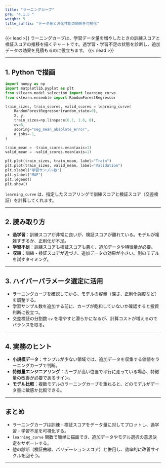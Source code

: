 ```yaml
---
title: "ラーニングカーブ"
pre: "4.1.5 "
weight: 5
title_suffix: "データ量と汎化性能の関係を可視化"
---
```


{{< lead >}}
ラーニングカーブは、学習データ量を増やしたときの訓練スコアと検証スコアの推移を描くチャートです。過学習・学習不足の状態を診断し、追加データの効果を見積もるのに役立ちます。
{{< /lead >}}

---

## 1. Python で描画

```python
import numpy as np
import matplotlib.pyplot as plt
from sklearn.model_selection import learning_curve
from sklearn.ensemble import RandomForestRegressor

train_sizes, train_scores, valid_scores = learning_curve(
    RandomForestRegressor(random_state=0),
    X, y,
    train_sizes=np.linspace(0.1, 1.0, 8),
    cv=5,
    scoring="neg_mean_absolute_error",
    n_jobs=-1,
)

train_mean = -train_scores.mean(axis=1)
valid_mean = -valid_scores.mean(axis=1)

plt.plot(train_sizes, train_mean, label="Train")
plt.plot(train_sizes, valid_mean, label="Validation")
plt.xlabel("学習サンプル数")
plt.ylabel("MAE")
plt.legend()
plt.show()
```

`learning_curve` は、指定したスコアリングで訓練スコアと検証スコア（交差検証）を計算してくれます。

---

## 2. 読み取り方

- **過学習**：訓練スコアが非常に良いが、検証スコアが離れている。モデルが複雑すぎるか、正則化が不足。
- **学習不足**：訓練スコアも検証スコアも悪く、追加データや特徴量が必要。
- **収束**：訓練・検証スコアが近づき、追加データの効果が小さい。別のモデルを試すタイミング。

---

## 3. ハイパーパラメータ選定に活用

- ラーニングカーブを確認してから、モデルの容量（深さ、正則化強度など）を調整する。
- 学習サンプル数を追加する前に、カーブが飽和していないか確認すると投資判断に役立つ。
- 交差検証の分割数 `cv` を増やすと滑らかになるが、計算コストが増えるのでバランスを取る。

---

## 4. 実務のヒント

- **小規模データ**：サンプルが少ない領域では、追加データを収集する価値をラーニングカーブで判断。
- **特徴量エンジニアリング**：カーブが高い位置で平行に走っている場合、特徴量の改善が必要であるサイン。
- **モデル比較**：複数モデルのラーニングカーブを重ねると、どのモデルがデータ量に敏感か比較できる。

---

## まとめ

- ラーニングカーブは訓練・検証スコアをデータ量に対してプロットし、過学習・学習不足を可視化する。
- `learning_curve` 関数で簡単に描画でき、追加データやモデル選択の意思決定をサポートする。
- 他の診断（検証曲線、バリデーションスコア）と併用し、効率的に改善サイクルを回そう。

---
